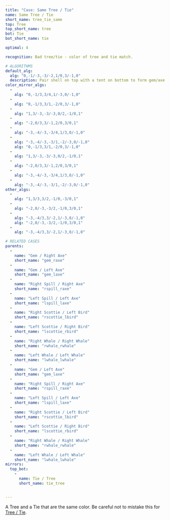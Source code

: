 ```yaml
---
title: "Case: Same Tree / Tie"
name: Same Tree / Tie
short_name: tree_tie_same
top: Tree
top_short_name: tree
bot: Tie
bot_short_name: tie

optimal: 4

recognition: Bad tree/tie - color of tree and tie match.

# ALGORITHMS
default_alg:
  alg: "0,-1/-3,-3/-2,1/0,3/-1,0"
  description: Pair shell on top with a tent on bottom to form gem/axe.
color_mirror_algs:
  -
    alg: "0,-1/3,3/4,1/-3,0/-1,0"
  -
    alg: "0,-1/3,3/1,-2/0,3/-1,0"
  -
    alg: "1,3/-3,-3/-3,0/2,-1/0,1"
  -
    alg: "-2,0/3,3/-1,2/0,3/0,1"
  -
    alg: "-3,-4/-3,-3/4,1/3,0/-1,0"
  -
    alg: "-3,-4/-3,-3/1,-2/-3,0/-1,0"
    alg: "0,-1/3,3/1,-2/0,3/-1,0"
  -
    alg: "1,3/-3,-3/-3,0/2,-1/0,1"
  -
    alg: "-2,0/3,3/-1,2/0,3/0,1"
  -
    alg: "-3,-4/-3,-3/4,1/3,0/-1,0"
  -
    alg: "-3,-4/-3,-3/1,-2/-3,0/-1,0"
other_algs:
  -
    alg: "1,3/3,3/2,-1/0,-3/0,1"
  -
    alg: "-2,0/-3,-3/2,-1/0,3/0,1"
  -
    alg: "-3,-4/3,3/-2,1/-3,0/-1,0"
    alg: "-2,0/-3,-3/2,-1/0,3/0,1"
  -
    alg: "-3,-4/3,3/-2,1/-3,0/-1,0"

# RELATED CASES
parents:
  -
    name: "Gem / Right Axe"
    short_name: "gem_raxe"
  -
    name: "Gem / Left Axe"
    short_name: "gem_laxe"
  -
    name: "Right Spill / Right Axe"
    short_name: "rspill_raxe"
  -
    name: "Left Spill / Left Axe"
    short_name: "lspill_laxe"
  -
    name: "Right Scottie / Left Bird"
    short_name: "rscottie_lbird"
  -
    name: "Left Scottie / Right Bird"
    short_name: "lscottie_rbird"
  -
    name: "Right Whale / Right Whale"
    short_name: "rwhale_rwhale"
  -
    name: "Left Whale / Left Whale"
    short_name: "lwhale_lwhale"
  -
    name: "Gem / Left Axe"
    short_name: "gem_laxe"
  -
    name: "Right Spill / Right Axe"
    short_name: "rspill_raxe"
  -
    name: "Left Spill / Left Axe"
    short_name: "lspill_laxe"
  -
    name: "Right Scottie / Left Bird"
    short_name: "rscottie_lbird"
  -
    name: "Left Scottie / Right Bird"
    short_name: "lscottie_rbird"
  -
    name: "Right Whale / Right Whale"
    short_name: "rwhale_rwhale"
  -
    name: "Left Whale / Left Whale"
    short_name: "lwhale_lwhale"
mirrors:
  top_bot:
    -
      name: Tie / Tree
      short_name: tie_tree


---
```


A Tree and a Tie that are the same color.  Be careful not to mistake this for [Tree / Tie](tree_tie).

